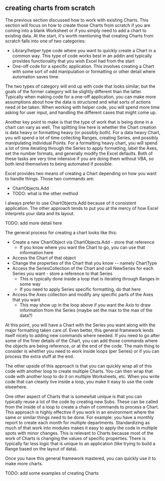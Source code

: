 ## creating charts from scratch

The previous section discussed how to work with existing Charts.  This section will focus on how to create those Charts from scratch if you are coming into a blank Worksheet or if you simply need to add a chart to existing data.  At the start, it's worth mentioning that creating Charts from scratch falls into one of two categories:

* Library/helper type code where you want to quickly create a Chart in a common way.  This type of code works best in an addin and typically provides functionality that you wish Excel had from the start
* One-off code for a specific application.  This involves creating a Chart with some sort of odd manipulation or formatting or other detail where automation saves time.

The two types of category will end up with code that looks similar, but the goals of the former category will be slightly different than the latter.  Typically when making code for a one-off application, you can make more assumptions about how the data is structured and what sorts of actions need ot be taken.  When working with helper code, you will spend more time asking for user input, and handling the different cases that might come up.

Another key point to make is that the type of work that is being done in a chart can vary as well.  The splitting line here is whether the Chart creation is data heavy or formatting heavy (or possibly both).  For a data heavy Chart, you will spend a lot of time collecting Ranges, creating Series, and possibly manipulating individual Points.  For a formatting heavy chart, you will spend a lot of time iterating through the Series to apply formatting, label the Axes, set the number formats, and generally modify the Excel defaults.  Both of these tasks are very time intensive if you are doing them without VBA, so both lend themselves to being automated if possible.

Excel provides two means of creating a Chart depending on how you want to handle things.  Those two commands are:

* ChartObjects.Add
* TODO: what is the other method

I always prefer to use ChartObjects.Add because of it consistent application.  The other approach tends to put you at the mercy of how Excel interprets your data and its layout.

TODO: add more detail here

The general process for creating a chart looks like this:

* Create a new ChartObject via ChartObjects.Add - store that reference
    * If you know where you want the Chart to go, you can use that information here
* Access the Chart of that object
* Change the properties of the Chart that you know -- namely ChartType
* Access the SeriesCollection of the Chart and call NewSeries for each Series you want - store a reference to that Series
    * This is typically done inside a loop that is iterating through Ranges in some way
    * If you need to apply Series specific formatting, do that here
* Access the Axes collection and modify any specific parts of the Axes that you want
    * This may show up in the loop above if you want the Axis to draw information from the Series (maybe set the max to the max of the data?)

At this point, you will have a Chart with the Series you want along with the major formatting taken care of.  Even better, this general framework lends itself nicely to adding new commands where needed.  If you need to go after some of the finer details of the Chart, you can add those commands where the objects are being reference, or at the end of the code.  The main thing to consider is whether you need to work inside loops (per Series) or if you can process the extra stuff at the end.

The other upside of this approach is that you can quickly wrap all of this code with another loop to create multiple Charts.  You can then wrap that code with another loop to do it on multiple Worksheets, etc.  When you write code that can cleanly live inside a loop, you make it easy to use the code elsewhere.

One other aspect of Charts that is somewhat unique is that you can typically reuse a lot of the code by creating new Subs.  These can be called from the inside of a loop to create a chain of commands to process a Chart.  This approach is highly effective if you work in an environment where the same or similar things need to be done.  For example: you have a monthly report to create each month for multiple departments.  Standardizing as much of that work into modules makes it easy to apply the code in multiple spots with minor changes.  This is relevant to Charts because most of the work of Charts is changing the values of specific properties.  There is typically far less logic that is unique to an application (like trying to build a Range based on the layout of data).

Once you have this general framework mastered, you can quickly use it to make more charts.

TODO: add some examples of creating Charts
